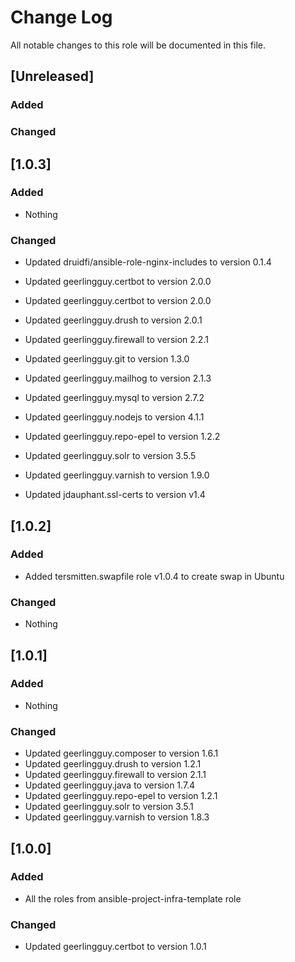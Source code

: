 # Change Log
All notable changes to this role will be documented in this file.

## [Unreleased]
### Added

### Changed

## [1.0.3]
### Added
- Nothing

### Changed
- Updated druidfi/ansible-role-nginx-includes to version 0.1.4
- Updated geerlingguy.certbot to version 2.0.0
- Updated geerlingguy.certbot to version 2.0.0
- Updated geerlingguy.drush to version 2.0.1
- Updated geerlingguy.firewall to version 2.2.1
- Updated geerlingguy.git to version 1.3.0
- Updated geerlingguy.mailhog to version 2.1.3

- Updated geerlingguy.mysql to version 2.7.2
- Updated geerlingguy.nodejs to version 4.1.1
- Updated geerlingguy.repo-epel to version 1.2.2
- Updated geerlingguy.solr to version 3.5.5
- Updated geerlingguy.varnish to version 1.9.0
- Updated jdauphant.ssl-certs to version v1.4

## [1.0.2]
### Added
- Added tersmitten.swapfile role v1.0.4 to create swap in Ubuntu

### Changed
- Nothing

## [1.0.1]
### Added
- Nothing

### Changed
- Updated geerlingguy.composer to version 1.6.1
- Updated geerlingguy.drush to version 1.2.1
- Updated geerlingguy.firewall to version 2.1.1
- Updated geerlingguy.java to version 1.7.4
- Updated geerlingguy.repo-epel to version 1.2.1
- Updated geerlingguy.solr to version 3.5.1
- Updated geerlingguy.varnish to version 1.8.3

## [1.0.0]
### Added
- All the roles from ansible-project-infra-template role

### Changed
- Updated geerlingguy.certbot to version 1.0.1
